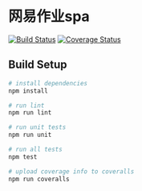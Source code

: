 # 网易作业spa

[![Build Status](https://travis-ci.org/dingwufu/wang-spa.svg?branch=feature%2Fci)](https://travis-ci.org/dingwufu/wang-spa)
[![Coverage Status](https://coveralls.io/repos/github/dingwufu/wang-spa/badge.svg)](https://coveralls.io/github/dingwufu/wang-spa)

## Build Setup

``` bash
# install dependencies
npm install

# run lint
npm run lint

# run unit tests
npm run unit

# run all tests
npm test

# upload coverage info to coveralls
npm run coveralls
```
